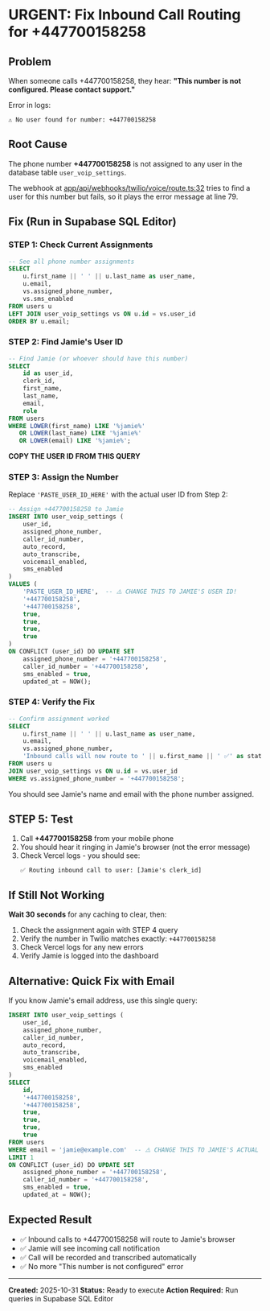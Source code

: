 # URGENT: Fix Inbound Call Routing for +447700158258

## Problem
When someone calls +447700158258, they hear: **"This number is not configured. Please contact support."**

Error in logs:
```
⚠️ No user found for number: +447700158258
```

## Root Cause
The phone number **+447700158258** is not assigned to any user in the database table `user_voip_settings`.

The webhook at [app/api/webhooks/twilio/voice/route.ts:32](app/api/webhooks/twilio/voice/route.ts#L32) tries to find a user for this number but fails, so it plays the error message at line 79.

## Fix (Run in Supabase SQL Editor)

### STEP 1: Check Current Assignments
```sql
-- See all phone number assignments
SELECT
    u.first_name || ' ' || u.last_name as user_name,
    u.email,
    vs.assigned_phone_number,
    vs.sms_enabled
FROM users u
LEFT JOIN user_voip_settings vs ON u.id = vs.user_id
ORDER BY u.email;
```

### STEP 2: Find Jamie's User ID
```sql
-- Find Jamie (or whoever should have this number)
SELECT
    id as user_id,
    clerk_id,
    first_name,
    last_name,
    email,
    role
FROM users
WHERE LOWER(first_name) LIKE '%jamie%'
   OR LOWER(last_name) LIKE '%jamie%'
   OR LOWER(email) LIKE '%jamie%';
```

**COPY THE USER ID FROM THIS QUERY**

### STEP 3: Assign the Number
Replace `'PASTE_USER_ID_HERE'` with the actual user ID from Step 2:

```sql
-- Assign +447700158258 to Jamie
INSERT INTO user_voip_settings (
    user_id,
    assigned_phone_number,
    caller_id_number,
    auto_record,
    auto_transcribe,
    voicemail_enabled,
    sms_enabled
)
VALUES (
    'PASTE_USER_ID_HERE',  -- ⚠️ CHANGE THIS TO JAMIE'S USER ID!
    '+447700158258',
    '+447700158258',
    true,
    true,
    true,
    true
)
ON CONFLICT (user_id) DO UPDATE SET
    assigned_phone_number = '+447700158258',
    caller_id_number = '+447700158258',
    sms_enabled = true,
    updated_at = NOW();
```

### STEP 4: Verify the Fix
```sql
-- Confirm assignment worked
SELECT
    u.first_name || ' ' || u.last_name as user_name,
    u.email,
    vs.assigned_phone_number,
    'Inbound calls will now route to ' || u.first_name || ' ✅' as status
FROM users u
JOIN user_voip_settings vs ON u.id = vs.user_id
WHERE vs.assigned_phone_number = '+447700158258';
```

You should see Jamie's name and email with the phone number assigned.

## STEP 5: Test
1. Call **+447700158258** from your mobile phone
2. You should hear it ringing in Jamie's browser (not the error message)
3. Check Vercel logs - you should see:
   ```
   ✅ Routing inbound call to user: [Jamie's clerk_id]
   ```

## If Still Not Working

**Wait 30 seconds** for any caching to clear, then:

1. Check the assignment again with STEP 4 query
2. Verify the number in Twilio matches exactly: `+447700158258`
3. Check Vercel logs for any new errors
4. Verify Jamie is logged into the dashboard

## Alternative: Quick Fix with Email

If you know Jamie's email address, use this single query:

```sql
INSERT INTO user_voip_settings (
    user_id,
    assigned_phone_number,
    caller_id_number,
    auto_record,
    auto_transcribe,
    voicemail_enabled,
    sms_enabled
)
SELECT
    id,
    '+447700158258',
    '+447700158258',
    true,
    true,
    true,
    true
FROM users
WHERE email = 'jamie@example.com'  -- ⚠️ CHANGE THIS TO JAMIE'S ACTUAL EMAIL!
LIMIT 1
ON CONFLICT (user_id) DO UPDATE SET
    assigned_phone_number = '+447700158258',
    caller_id_number = '+447700158258',
    sms_enabled = true,
    updated_at = NOW();
```

## Expected Result
- ✅ Inbound calls to +447700158258 will route to Jamie's browser
- ✅ Jamie will see incoming call notification
- ✅ Call will be recorded and transcribed automatically
- ✅ No more "This number is not configured" error

---

**Created:** 2025-10-31
**Status:** Ready to execute
**Action Required:** Run queries in Supabase SQL Editor
